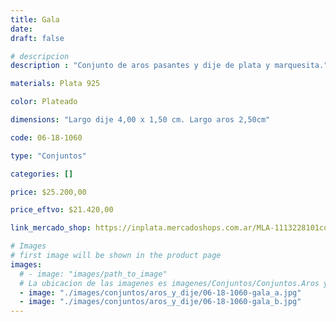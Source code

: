 ```yaml
---
title: Gala
date: 
draft: false

# descripcion
description : "Conjunto de aros pasantes y dije de plata y marquesita."

materials: Plata 925

color: Plateado

dimensions: "Largo dije 4,00 x 1,50 cm. Largo aros 2,50cm"

code: 06-18-1060

type: "Conjuntos"

categories: []

price: $25.200,00

price_eftvo: $21.420,00

link_mercado_shop: https://inplata.mercadoshops.com.ar/MLA-1113228101conjuntos-aros-y-dije-gala-plata-925-marquesitas-_JM

# Images
# first image will be shown in the product page
images:
  # - image: "images/path_to_image"
  # La ubicacion de las imagenes es imagenes/Conjuntos/Conjuntos.Aros y Dije/06-18-1060-gala
  - image: "./images/conjuntos/aros_y_dije/06-18-1060-gala_a.jpg"
  - image: "./images/conjuntos/aros_y_dije/06-18-1060-gala_b.jpg"
---
```

